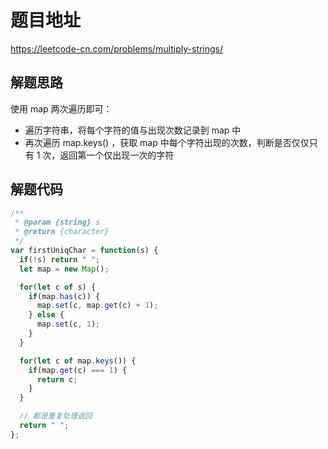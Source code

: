 # 题目地址

https://leetcode-cn.com/problems/multiply-strings/

## 解题思路

使用 map 两次遍历即可：

- 遍历字符串，将每个字符的值与出现次数记录到 map 中
- 再次遍历 map.keys() ，获取 map 中每个字符出现的次数，判断是否仅仅只有 1 次，返回第一个仅出现一次的字符

## 解题代码

```js
/**
 * @param {string} s
 * @return {character}
 */
var firstUniqChar = function(s) {
  if(!s) return " ";
  let map = new Map();

  for(let c of s) {
    if(map.has(c)) {
      map.set(c, map.get(c) + 1);
    } else {
      map.set(c, 1);
    }
  }

  for(let c of map.keys()) {
    if(map.get(c) === 1) {
      return c;
    }
  }

  // 都是重复处理返回
  return " ";
};
```
